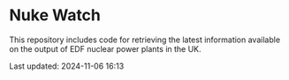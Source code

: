 # Nuke Watch

This repository includes code for retrieving the latest information available on the output of EDF nuclear power plants in the UK.

Last updated: 2024-11-06 16:13
